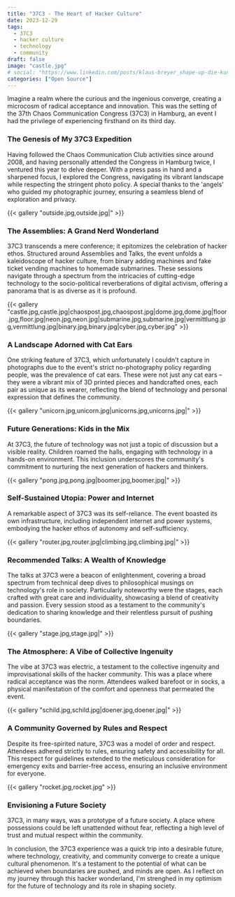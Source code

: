 ```yaml
---
title: "37C3 - The Heart of Hacker Culture"
date: 2023-12-29
tags:
  - 37C3
  - hacker culture
  - technology
  - community
draft: false
image: "castle.jpg"
# social: "https://www.linkedin.com/posts/klaus-breyer_shape-up-die-kunst-st%C3%A4ndiger-risikominimierung-activity-7064498077511868416-_t9i"
categories: ["Open Source"]
---
```


Imagine a realm where the curious and the ingenious converge, creating a microcosm of radical acceptance and innovation. This was the setting of the 37th Chaos Communication Congress (37C3) in Hamburg, an event I had the privilege of experiencing firsthand on its third day.

### The Genesis of My 37C3 Expedition

Having followed the Chaos Communication Club activities since around 2008, and having personally attended the Congress in Hamburg twice, I ventured this year to delve deeper. With a press pass in hand and a sharpened focus, I explored the Congress, navigating its vibrant landscape while respecting the stringent photo policy. A special thanks to the 'angels' who guided my photographic journey, ensuring a seamless blend of exploration and privacy.

{{< gallery "outside.jpg,outside.jpg|" >}}

### The Assemblies: A Grand Nerd Wonderland

37C3 transcends a mere conference; it epitomizes the celebration of hacker ethos. Structured around Assemblies and Talks, the event unfolds a kaleidoscope of hacker culture, from binary adding machines and fake ticket vending machines to homemade submarines. These sessions navigate through a spectrum from the intricacies of cutting-edge technology to the socio-political reverberations of digital activism, offering a panorama that is as diverse as it is profound.

{{< gallery "castle.jpg,castle.jpg|chaospost.jpg,chaospost.jpg|dome.jpg,dome.jpg|floor.jpg,floor.jpg|neon.jpg,neon.jpg|submarine.jpg,submarine.jpg|vermittlung.jpg,vermittlung.jpg|binary.jpg,binary.jpg|cyber.jpg,cyber.jpg" >}}

### A Landscape Adorned with Cat Ears

One striking feature of 37C3, which unfortunately I couldn't capture in photographs due to the event's strict no-photography policy regarding people, was the prevalence of cat ears. These were not just any cat ears – they were a vibrant mix of 3D printed pieces and handcrafted ones, each pair as unique as its wearer, reflecting the blend of technology and personal expression that defines the community.

{{< gallery "unicorn.jpg,unicorn.jpg|unicorns.jpg,unicorns.jpg|" >}}

### Future Generations: Kids in the Mix

At 37C3, the future of technology was not just a topic of discussion but a visible reality. Children roamed the halls, engaging with technology in a hands-on environment. This inclusion underscores the community's commitment to nurturing the next generation of hackers and thinkers.

{{< gallery "pong.jpg,pong.jpg|boomer.jpg,boomer.jpg|" >}}

### Self-Sustained Utopia: Power and Internet

A remarkable aspect of 37C3 was its self-reliance. The event boasted its own infrastructure, including independent internet and power systems, embodying the hacker ethos of autonomy and self-sufficiency.

{{< gallery "router.jpg,router.jpg|climbing.jpg,climbing.jpg|" >}}

### Recommended Talks: A Wealth of Knowledge

The talks at 37C3 were a beacon of enlightenment, covering a broad spectrum from technical deep dives to philosophical musings on technology's role in society. Particularly noteworthy were the stages, each crafted with great care and individuality, showcasing a blend of creativity and passion. Every session stood as a testament to the community's dedication to sharing knowledge and their relentless pursuit of pushing boundaries.

{{< gallery "stage.jpg,stage.jpg|" >}}

### The Atmosphere: A Vibe of Collective Ingenuity

The vibe at 37C3 was electric, a testament to the collective ingenuity and improvisational skills of the hacker community. This was a place where radical acceptance was the norm. Attendees walked barefoot or in socks, a physical manifestation of the comfort and openness that permeated the event.

{{< gallery "schild.jpg,schild.jpg|doener.jpg,doener.jpg|" >}}

### A Community Governed by Rules and Respect

Despite its free-spirited nature, 37C3 was a model of order and respect. Attendees adhered strictly to rules, ensuring safety and accessibility for all. This respect for guidelines extended to the meticulous consideration for emergency exits and barrier-free access, ensuring an inclusive environment for everyone.

{{< gallery "rocket.jpg,rocket.jpg" >}}

### Envisioning a Future Society

37C3, in many ways, was a prototype of a future society. A place where possessions could be left unattended without fear, reflecting a high level of trust and mutual respect within the community.

In conclusion, the 37C3 experience was a quick trip into a desirable future, where technology, creativity, and community converge to create a unique cultural phenomenon. It's a testament to the potential of what can be achieved when boundaries are pushed, and minds are open. As I reflect on my journey through this hacker wonderland, I'm strenghed in my optimism for the future of technology and its role in shaping society.

